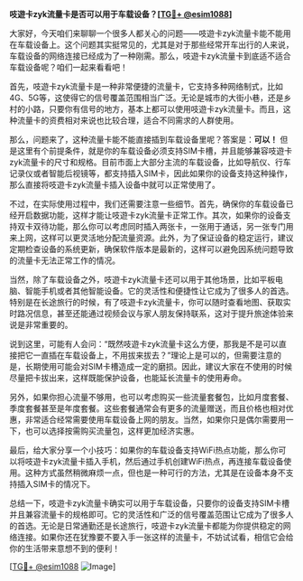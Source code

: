 **吱遊卡zyk流量卡是否可以用于车载设备？[[TG💪+ @esim1088](https://t.me/s/esim1088)]**

大家好，今天咱们来聊聊一个很多人都关心的问题——吱遊卡zyk流量卡能不能用在车载设备上。这个问题其实挺常见的，尤其是对于那些经常开车出行的人来说，车载设备的网络连接已经成为了一种刚需。那么，吱遊卡zyk流量卡到底适不适合车载设备呢？咱们一起来看看吧！

首先，吱遊卡zyk流量卡是一种非常便捷的流量卡，它支持多种网络制式，比如4G、5G等，这使得它的信号覆盖范围相当广泛。无论是城市的大街小巷，还是乡村的小路，只要你有信号的地方，基本上都可以使用吱遊卡zyk流量卡。而且，这种流量卡的资费相对来说也比较合理，适合不同需求的人群使用。

那么，问题来了，这种流量卡能不能直接插到车载设备里呢？答案是：**可以！** 但是这里有个前提条件，就是你的车载设备必须支持SIM卡槽，并且能够兼容吱遊卡zyk流量卡的尺寸和规格。目前市面上大部分主流的车载设备，比如导航仪、行车记录仪或者智能后视镜等，都支持插入SIM卡，因此如果你的设备支持这种操作，那么直接将吱遊卡zyk流量卡插入设备中就可以正常使用了。

不过，在实际使用过程中，我们还需要注意一些细节。首先，确保你的车载设备已经开启数据功能，这样才能让吱遊卡zyk流量卡正常工作。其次，如果你的设备支持双卡双待功能，那么你可以考虑同时插入两张卡，一张用于通话，另一张专门用来上网，这样可以更灵活地分配流量资源。此外，为了保证设备的稳定运行，建议定期检查设备的系统更新，确保软件版本是最新的，这样可以避免因系统问题导致的流量卡无法正常工作的情况。

当然，除了车载设备之外，吱遊卡zyk流量卡还可以用于其他场景，比如平板电脑、智能手机或者其他智能设备。它的灵活性和便捷性让它成为了很多人的首选。特别是在长途旅行的时候，有了吱遊卡zyk流量卡，你可以随时查看地图、获取实时路况信息，甚至还能通过视频会议与家人朋友保持联系，这对于提升旅途体验来说是非常重要的。

说到这里，可能有人会问：“既然吱遊卡zyk流量卡这么方便，那我是不是可以直接把它一直插在车载设备上，不用拔来拔去？”理论上是可以的，但需要注意的是，长期使用可能会对SIM卡槽造成一定的磨损。因此，建议大家在不使用的时候尽量把卡拔出来，这样既能保护设备，也能延长流量卡的使用寿命。

另外，如果你担心流量不够用，也可以考虑购买一些流量套餐包，比如月度套餐、季度套餐甚至是年度套餐。这些套餐通常会有更多的流量赠送，而且价格也相对优惠，非常适合经常需要使用车载设备上网的朋友。当然，如果你只是偶尔需要用一下，也可以选择按需购买流量包，这样更加经济实惠。

最后，给大家分享一个小技巧：如果你的车载设备支持WiFi热点功能，那么你可以将吱遊卡zyk流量卡插入手机，然后通过手机创建WiFi热点，再连接车载设备使用。这种方式虽然稍微麻烦一点，但也是一种可行的方法，尤其是在设备本身不支持插入SIM卡的情况下。

总结一下，吱遊卡zyk流量卡确实可以用于车载设备，只要你的设备支持SIM卡槽并且兼容流量卡的规格即可。它的灵活性和广泛的信号覆盖范围让它成为了很多人的首选。无论是日常通勤还是长途旅行，吱遊卡zyk流量卡都能为你提供稳定的网络连接。如果你还在犹豫要不要入手一张这样的流量卡，不妨试试看，相信它会给你的生活带来意想不到的便利！

[[TG💪+ @esim1088](https://t.me/s/esim1088) ![Image](https://i.postimg.cc/4NQfJmqS/Snipaste-2025-05-13-00-14-12.png)]